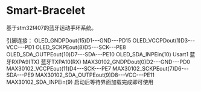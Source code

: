# Smart-Bracelet
基于stm32f407的蓝牙运动手环系统。


引脚连接：
OLED_GNDPDout(15)D1---GND---PD15
OLED_VCCPDout(1)D3---VCC---PD1
OLED_SCKPEout(8)D5---SCK---PE8
OLED_SDA_OUTPEout(10)D7---SDA---PE10
OLED_SDA_INPEin(10)
Usart1
蓝牙RXPA9(TX)
蓝牙TXPA10(RX)
MAX30102_GNDPDout(0)D2---GND---PD0
MAX30102_VCCPEout(11)D4---SCK---PE7
MAX30102_SCKPEout(7)D6---SDA---PE9
MAX30102_SDA_OUTPEout(9)D8---VCC---PE11
MAX30102_SDA_INPEin(9)
启动后等待界面加载完成即可使用
